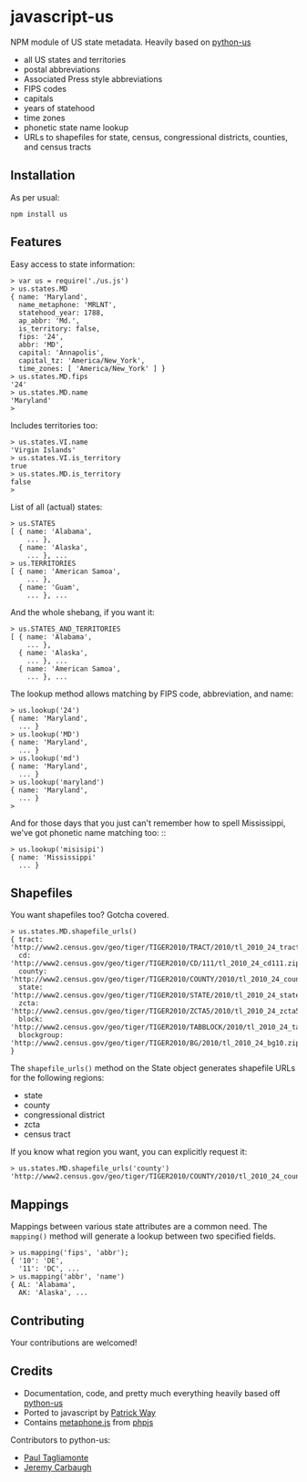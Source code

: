 javascript-us
=============

NPM module of US state metadata.  Heavily based on [python-us](https://github.com/unitedstates/python-us)

* all US states and territories
* postal abbreviations
* Associated Press style abbreviations
* FIPS codes
* capitals
* years of statehood
* time zones
* phonetic state name lookup
* URLs to shapefiles for state, census, congressional districts,
  counties, and census tracts

Installation
------------

As per usual:

    npm install us


Features
--------

Easy access to state information:

    > var us = require('./us.js')
    > us.states.MD
    { name: 'Maryland',
      name_metaphone: 'MRLNT',
      statehood_year: 1788,
      ap_abbr: 'Md.',
      is_territory: false,
      fips: '24',
      abbr: 'MD',
      capital: 'Annapolis',
      capital_tz: 'America/New_York',
      time_zones: [ 'America/New_York' ] }
    > us.states.MD.fips
    '24'
    > us.states.MD.name
    'Maryland'
    > 

Includes territories too:

    > us.states.VI.name
    'Virgin Islands'
    > us.states.VI.is_territory
    true
    > us.states.MD.is_territory
    false
    > 

List of all (actual) states:

    > us.STATES
    [ { name: 'Alabama',
        ... },
      { name: 'Alaska',
        ... }, ...
    > us.TERRITORIES
    [ { name: 'American Samoa',
        ... },
      { name: 'Guam',
        ... }, ...

And the whole shebang, if you want it:

    > us.STATES_AND_TERRITORIES
    [ { name: 'Alabama',
        ... },
      { name: 'Alaska',
        ... }, ...
      { name: 'American Samoa',
        ... }, ...

The lookup method allows matching by FIPS code, abbreviation, and name:

    > us.lookup('24')
    { name: 'Maryland',
      ... }
    > us.lookup('MD')
    { name: 'Maryland',
      ... }
    > us.lookup('md')
    { name: 'Maryland',
      ... }
    > us.lookup('maryland')
    { name: 'Maryland',
      ... }
    > 

And for those days that you just can't remember how to spell Mississippi,
we've got phonetic name matching too: ::

    > us.lookup('misisipi')
    { name: 'Mississippi'
      ... }


Shapefiles
----------

You want shapefiles too? Gotcha covered.

    > us.states.MD.shapefile_urls()
    { tract: 'http://www2.census.gov/geo/tiger/TIGER2010/TRACT/2010/tl_2010_24_tract10.zip',
      cd: 'http://www2.census.gov/geo/tiger/TIGER2010/CD/111/tl_2010_24_cd111.zip',
      county: 'http://www2.census.gov/geo/tiger/TIGER2010/COUNTY/2010/tl_2010_24_county10.zip',
      state: 'http://www2.census.gov/geo/tiger/TIGER2010/STATE/2010/tl_2010_24_state10.zip',
      zcta: 'http://www2.census.gov/geo/tiger/TIGER2010/ZCTA5/2010/tl_2010_24_zcta510.zip',
      block: 'http://www2.census.gov/geo/tiger/TIGER2010/TABBLOCK/2010/tl_2010_24_tabblock10.zip',
      blockgroup: 'http://www2.census.gov/geo/tiger/TIGER2010/BG/2010/tl_2010_24_bg10.zip' }

The `shapefile_urls()` method on the State object generates shapefile URLs for the following regions:

* state
* county
* congressional district
* zcta
* census tract

If you know what region you want, you can explicitly request it:

    > us.states.MD.shapefile_urls('county')
    'http://www2.census.gov/geo/tiger/TIGER2010/COUNTY/2010/tl_2010_24_county10.zip'
    

Mappings
--------

Mappings between various state attributes are a common need. The `mapping()` method will generate a lookup between two specified fields.

    > us.mapping('fips', 'abbr');
    { '10': 'DE',
      '11': 'DC', ...
    > us.mapping('abbr', 'name')
    { AL: 'Alabama',
      AK: 'Alaska', ...


Contributing
------------

Your contributions are welcomed!

Credits
-------

* Documentation, code, and pretty much everything heavily based off [python-us](https://github.com/unitedstates/python-us)
* Ported to javascript by [Patrick Way](https://github.com/patsplat)
* Contains [metaphone.js](https://github.com/kvz/phpjs/blob/master/functions/strings/metaphone.js) from [phpjs](https://github.com/kvz/phpjs)

Contributors to python-us:

* [Paul Tagliamonte](http://github.com/paultag)
* [Jeremy Carbaugh](http://github.com/jcarbaugh)
